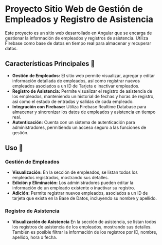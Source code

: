 # Proyecto Sitio Web de Gestión de Empleados y Registro de Asistencia
Este proyecto es un sitio web desarrollado en Angular que se encarga de gestionar la información de empleados y registros de asistencia. Utiliza Firebase como base de datos en tiempo real para almacenar y recuperar datos.

## Características Principales 🔨
* **Gestión de Empleados:** El sitio web permite visualizar, agregar y editar información detallada de empleados, así como registrar nuevos empleados asociados a un ID de Tarjeta e inactivar empleados.
* **Registro de Asistencia:** Permite visualizar el registro de asistencia de los empleados, manteniendo un historial de fechas y horas de registro, así como el estado de entradas y salidas de cada empleado.
* **Integración con Firebase:** Utiliza Firebase Realtime Database para almacenar y sincronizar los datos de empleados y asistencia en tiempo real.
* **Autenticación:** Cuenta con un sistema de autenticación para administradores, permitiendo un acceso seguro a las funciones de gestión.

## Uso 🚀

### Gestión de Empleados
* **Visualización:** En la sección de empleados, se listan todos los empleados registrados, mostrando sus detalles.
* **Edición y Eliminación:** Los administradores pueden editar la información de un empleado existente o inactivar su registro.
* **Adición:** Permite registrar nuevos empleados, asociados a un ID de tarjeta que exista en la Base de Datos, incluyendo su nombre y apellido.

### Registro de Asistencia
* **Visualización de Asistencia** En la sección de asistencia, se listan todos los registros de asistencia de los empleados, mostrando sus detalles. También es posible filtrar la información de los registros por ID, nombre, apellido, hora o fecha.
